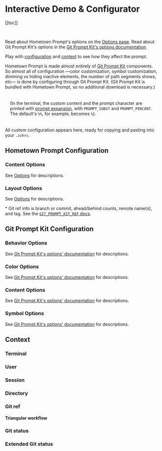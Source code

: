 # Interactive Demo & Configurator

[[toc]]

&nbsp;

<!-- DUPE demo.md, options.md -->

Read about Hometown Prompt's options on the [Options page](./options.md). Read about Git Prompt Kit's options in the [Git Prompt Kit's options documentation](https://git-prompt-kit.olets.dev/options.html).

Play with [configuration](#configuration) and [context](#context) to see how they affect the prompt.

Hometown Prompt is made almost entirely of [Git Prompt Kit](https://git-prompt-kit.olets.dev) components. So almost all of configuration —color customization, symbol customization, dimming vs hiding inactive elements, the number of path segments shows, etc— is done by configuring through Git Prompt Kit. (Git Prompt Kit is bundled with Hometown Prompt, so no additional download is necessary.)

<div style="
  background-color: var(--c-bg);
  box-shadow: 0 0 1rem 1rem var(--c-bg);
  padding: 0.5rem 1rem;
  position: sticky; 
  top: var(--navbar-height);
">
  <PromptComponent/>

(In the terminal, the custom content and the prompt character are printed with [prompt expansion](https://zsh.sourceforge.io/Doc/Release/Prompt-Expansion.html), with `PROMPT_SUBST` and `PROMPT_PERCENT`. The default's `%%`, for example, becomes `%`).

</div>

All custom configuration appears here, ready for copying and pasting into your `.zshrc`.

<ConfigComponent/>

<ResetOptionsComponent/>

## Hometown Prompt Configuration

### Content Options

See [Options](./options.md) for descriptions.

<OptionsConfigurationComponent group="hometown prompt content"/>

### Layout Options

See [Options](./options.md) for descriptions.

<OptionsConfigurationComponent group="hometown prompt layout"/>

\* Git ref info is branch or commit, ahead/behind counts, remote name(s), and tag. See the [`GIT_PROMPT_KIT_REF` docs](https://git-prompt-kit.olets.dev/components.html).

## Git Prompt Kit Configuration

### Behavior Options

See [Git Prompt Kit's options' documentation](https://git-prompt-kit.olets.dev/options) for descriptions.

<OptionsConfigurationComponent group="behavior"/>

### Color Options

See [Git Prompt Kit's options' documentation](https://git-prompt-kit.olets.dev/options) for descriptions.

<OptionsConfigurationComponent group="color"/>

### Content Options

See [Git Prompt Kit's options' documentation](https://git-prompt-kit.olets.dev/options) for descriptions.

<OptionsConfigurationComponent group="content"/>

### Symbol Options

See [Git Prompt Kit's options' documentation](https://git-prompt-kit.olets.dev/options) for descriptions.

<OptionsConfigurationComponent group="symbol"/>

## Context

### Terminal

<ContextConfigurationComponent group="Terminal"/>

### User

<ContextConfigurationComponent group="User"/>

### Session

<ContextConfigurationComponent group="Session"/>

### Directory

<ContextConfigurationComponent group="Directory"/>

### Git ref

<ContextConfigurationComponent group="Git ref"/>

#### Triangular workflow

<ContextConfigurationComponent group="Git push ref"/>

### Git status

<ContextConfigurationComponent group="Git status"/>

### Extended Git status

<ContextConfigurationComponent group="Extended Git status"/>
